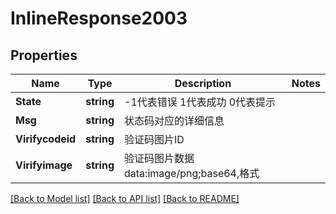 # InlineResponse2003

## Properties

Name | Type | Description | Notes
------------ | ------------- | ------------- | -------------
**State** | **string** | -1代表错误 1代表成功 0代表提示 | 
**Msg** | **string** | 状态码对应的详细信息 | 
**Virifycodeid** | **string** | 验证码图片ID | 
**Virifyimage** | **string** | 验证码图片数据data:image/png;base64,格式 | 

[[Back to Model list]](../README.md#documentation-for-models) [[Back to API list]](../README.md#documentation-for-api-endpoints) [[Back to README]](../README.md)



